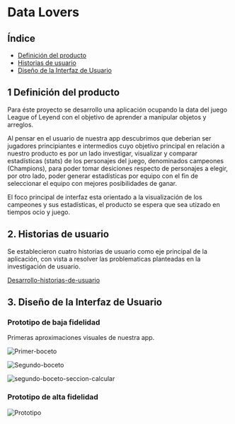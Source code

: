 # **Data Lovers**

## **Índice**

* [Definición del producto](#definicion-del-producto)
* [Historias de usuario](#historias-de-usuario)
* [Diseño de la Interfaz de Usuario](#diseño-de-la-interfaz-de-usuario)


## **1 Definición del producto**

Para éste proyecto se desarrollo una aplicación ocupando la data del juego League of Leyend con el objetivo de aprender a manipular objetos y arreglos. 

Al pensar en el usuario de nuestra app descubrimos que deberian ser jugadores principiantes e intermedios cuyo objetivo principal en relación a nuestro producto es por un lado investigar, visualizar y comparar estadísticas (stats) de los personajes del juego, denominados campeones (Champions), para poder tomar desiciones respecto de personajes a elegir, por otro lado, poder generar estadísticas por equipo con el fin de seleccionar el equipo con mejores posibilidades de ganar.

El foco principal de interfaz esta orientado a la visualización de los campeones y sus estadísticas, el producto se espera que sea utizado en tiempos ocio y juego.

<!-- Documenta brevemente tu trabajo en el archivo `README.md` de tu repositorio,
contándonos cómo fue tu proceso de diseño y cómo crees que el producto resuelve
el problema (o problemas) que tiene tu usuario. -->

## **2. Historias de usuario**

Se establecieron cuatro historias de usuario como eje principal de la aplicación, con vista a resolver las problematicas planteadas en la investigación de usuario.

[Desarrollo-historias-de-usuario](https://trello.com/b/COxp4S3I/data-lovers-lol)


## **3. Diseño de la Interfaz de Usuario**

### Prototipo de baja fidelidad

Primeras aproximaciones visuales de nuestra app.

![Primer-boceto](https://drive.google.com/drive/u/2/my-drive)

![Segundo-boceto](https://drive.google.com/drive/u/2/my-drive)
 
 ![segundo-boceto-seccion-calcular](https://drive.google.com/drive/u/2/my-drive)

<!-- Durante tu trabajo deberás haber hecho e iterado sketches (boceto) de tu
solución usando papel y lápiz. Te recomendamos tomar fotos de todas las
iteraciones que realices, y las subas a tu repositorio, y las menciones en tu
`README.md`.
 -->
### Prototipo de alta fidelidad

![Prototipo](https://www.figma.com/file/RRdDYyEtp87n5HkxMwCcYAMD/LOL-Data-Lovers?node-id=0%3A1)




 



 




